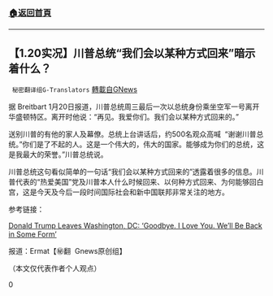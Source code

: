 ###  [:house:返回首頁](https://github.com/ourhimalayas/txt)
---

## 【1.20实况】川普总统“我们会以某种方式回来”暗示着什么？
` 秘密翻译组G-Translators` [轉載自GNews](https://gnews.org/zh-hans/778565/)

据 Breitbart 1月20日报道，川普总统周三最后一次以总统身份乘坐空军一号离开华盛顿特区。离开时他说：“再见。我爱你们。我们会以某种方式回来的。”

送别川普的有他的家人及幕僚。总统上台讲话后，约500名观众高喊  “谢谢川普总统。”你们是了不起的人。这是一个伟大的，伟大的国家。能够成为你们的总统，这是我最大的荣誉。”川普总统说。

川普总统这句看似简单的一句话“我们会以某种方式回来的”透露着很多的信息。川普代表的“热爱美国”党及川普本人什么时候回来、以何种方式回来、为何能够回白宫，这是今天及今后一段时间国际社会和新中国联邦非常关注的地方。

参考链接：

[Donald Trump Leaves Washington, DC: ‘Goodbye. I Love You. We’ll Be Back in Some Form’](https://www.breitbart.com/politics/2021/01/20/donald-trump-leaves-washington-dc-goodbye-i-love-you-well-be-back-in-some-form/)

报道：Ermat【㊙️翻  Gnews原创组】

（本文仅代表作者个人观点）

0
